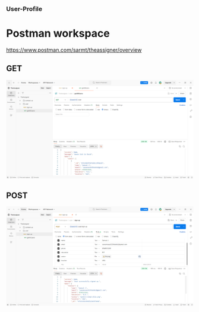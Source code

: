 ### User-Profile
# Postman workspace 
https://www.postman.com/sarmt/theassigner/overview

## GET
![Get @contact-us](get-request.png)

## POST
![Post @contact-us](post-request.png)
